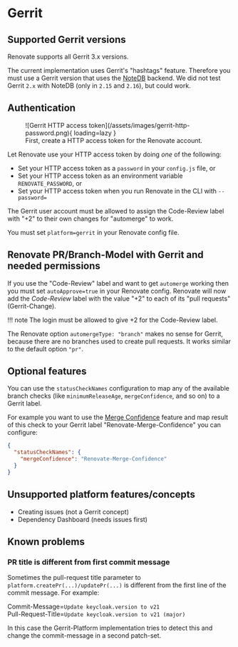 # Gerrit

## Supported Gerrit versions

Renovate supports all Gerrit 3.x versions.

The current implementation uses Gerrit's "hashtags" feature.
Therefore you must use a Gerrit version that uses the [NoteDB](https://gerrit-review.googlesource.com/Documentation/note-db.html) backend.
We did not test Gerrit `2.x` with NoteDB (only in `2.15` and `2.16`), but could work.

## Authentication

<figure markdown>
  ![Gerrit HTTP access token](/assets/images/gerrit-http-password.png){ loading=lazy }
  <figcaption>First, create a HTTP access token for the Renovate account.</figcaption>
</figure>

Let Renovate use your HTTP access token by doing _one_ of the following:

- Set your HTTP access token as a `password` in your `config.js` file, or
- Set your HTTP access token as an environment variable `RENOVATE_PASSWORD`, or
- Set your HTTP access token when you run Renovate in the CLI with `--password=`

The Gerrit user account must be allowed to assign the Code-Review label with "+2" to their own changes for "automerge" to work.

You must set `platform=gerrit` in your Renovate config file.

## Renovate PR/Branch-Model with Gerrit and needed permissions

If you use the "Code-Review" label and want to get `automerge` working then you must set `autoApprove=true` in your Renovate config.
Renovate will now add the _Code-Review_ label with the value "+2" to each of its "pull requests" (Gerrit-Change).

<!-- prettier-ignore -->
!!! note
    The login must be allowed to give +2 for the Code-Review label.

The Renovate option `automergeType: "branch"` makes no sense for Gerrit,
because there are no branches used to create pull requests.
It works similar to the default option `"pr"`.

## Optional features

You can use the `statusCheckNames` configuration to map any of the available branch checks (like `minimumReleaseAge`, `mergeConfidence`, and so on) to a Gerrit label.

For example you want to use the [Merge Confidence](https://docs.renovatebot.com/merge-confidence/) feature and map result of this check
to your Gerrit label "Renovate-Merge-Confidence" you can configure:

```json
{
  "statusCheckNames": {
    "mergeConfidence": "Renovate-Merge-Confidence"
  }
}
```

## Unsupported platform features/concepts

- Creating issues (not a Gerrit concept)
- Dependency Dashboard (needs issues first)

## Known problems

### PR title is different from first commit message

Sometimes the pull-request title parameter to `platform.createPr(...)/updatePr(...)` is different from the first line of the commit message.
For example:

Commit-Message=`Update keycloak.version to v21` \
Pull-Request-Title=`Update keycloak.version to v21 (major)`

In this case the Gerrit-Platform implementation tries to detect this and change the commit-message in a second patch-set.
